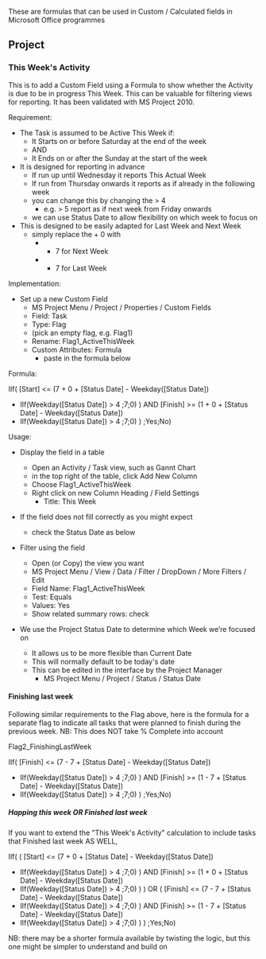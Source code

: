 
These are formulas that can be used in Custom / Calculated fields
in Microsoft Office programmes

## Project

### This Week's Activity

This is to add a Custom Field using a Formula to 
show whether the Activity is due to be in progress This Week. 
This can be valuable for filtering views for reporting. 
It has been validated with MS Project 2010. 

Requirement:

* The Task is assumed to be Active This Week if:
    * It Starts on or before Saturday at the end of the week
    * AND
    * It Ends on or after the Sunday at the start of the week
* It is designed for reporting in advance
    * If run up until Wednesday it reports This Actual Week
    * If run from Thursday onwards it reports as if already in the following week
    * you can change this by changing the  > 4
        * e.g.  > 5  report as if next week from Friday onwards
    * we can use Status Date to allow flexibility on which week to focus on 
* This is designed to be easily adapted for Last Week and Next Week 
    * simply replace the + 0 with 
        *   + 7 for Next Week
        *   - 7 for Last Week

Implementation:

* Set up a new Custom Field
    * MS Project Menu / Project / Properties / Custom Fields
    * Field: Task
    * Type: Flag
    * (pick an empty flag, e.g. Flag1)
    * Rename: Flag1_ActiveThisWeek
    * Custom Attributes: Formula
        * paste in the formula below

Formula:

IIf(
  [Start] <= (7 + 0 + [Status Date] - Weekday([Status Date]) 
  + IIf(Weekday([Status Date]) > 4 ;7;0) )
AND
  [Finish] >= (1 + 0 + [Status Date] - Weekday([Status Date]) 
  + IIf(Weekday([Status Date]) > 4 ;7;0) )
;Yes;No)


Usage: 

* Display the field in a table
    * Open an Activity / Task view, such as Gannt Chart
    * in the top right of the table, click Add New Column
    * Choose Flag1_ActiveThisWeek
    * Right click on new Column Heading / Field Settings
        * Title: This Week

* If the field does not fill correctly as you might expect
    * check the Status Date as below

* Filter using the field
    * Open (or Copy) the view you want
    * MS Project Menu / View / Data / Filter / DropDown / More Filters / Edit
    * Field Name: Flag1_ActiveThisWeek
    * Test: Equals
    * Values: Yes
	* Show related summary rows: check


* We use the Project Status Date to determine which Week we’re focused on
    * It allows us to be more flexible than Current Date
    * This will normally default to be today's date
    * This can be edited in the interface by the Project Manager
        * MS Project Menu / Project / Status / Status Date


#### Finishing last week

Following similar requirements to the Flag above,
here is the formula for a separate flag to indicate all tasks 
that were planned to finish during the previous week.
NB: This does NOT take % Complete into account

Flag2_FinishingLastWeek

IIf(
  [Finish] <= (7 - 7 + [Status Date] - Weekday([Status Date]) 
  + IIf(Weekday([Status Date]) > 4 ;7;0) )
AND
  [Finish] >= (1 - 7 + [Status Date] - Weekday([Status Date]) 
  + IIf(Weekday([Status Date]) > 4 ;7;0) )
;Yes;No)


##### Happing this week OR Finished last week

If you want to extend the "This Week's Activity" calculation 
to include tasks that Finished last week AS WELL, 

IIf(
(
  [Start] <= (7 + 0 + [Status Date] - Weekday([Status Date]) 
  + IIf(Weekday([Status Date]) > 4 ;7;0) )
AND
  [Finish] >= (1 + 0 + [Status Date] - Weekday([Status Date]) 
  + IIf(Weekday([Status Date]) > 4 ;7;0) )
) OR (
  [Finish] <= (7 - 7 + [Status Date] - Weekday([Status Date]) 
  + IIf(Weekday([Status Date]) > 4 ;7;0) )
AND
  [Finish] >= (1 - 7 + [Status Date] - Weekday([Status Date]) 
  + IIf(Weekday([Status Date]) > 4 ;7;0) )
)
;Yes;No)

NB: there may be a shorter formula available by twisting the logic, 
but this one might be simpler to understand and build on


